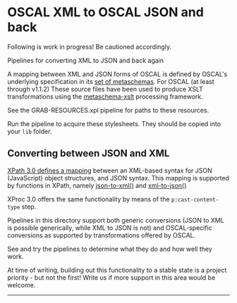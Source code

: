 # OSCAL XML to OSCAL JSON and back

Following is work in progress! Be cautioned accordingly.

Pipelines for converting XML to JSON and back again

A mapping between XML and JSON forms of OSCAL is defined by OSCAL's underlying specification in its [set of metaschemas](https://github.com/usnistgov/OSCAL/tree/main/src/metaschema). For OSCAL (at least through v1.1.2) These source files have been used to produce XSLT transformations using the [metaschema-xslt](https://github.com/usnistgov/metaschema-xslt) processing framework.

See the GRAB-RESOURCES.xpl pipeline for paths to these resources.

Run the pipeline to acquire these stylesheets. They should be copied into your `lib` folder.

## Converting between JSON and XML

[XPath 3.0 defines a mapping](https://www.w3.org/TR/xpath-functions-31/#json-to-xml-mapping) between an XML-based syntax for JSON (JavaScript) object structures, and JSON syntax. This mapping is supported by functions in XPath, namely [json-to-xml()](https://www.w3.org/TR/xpath-functions-31/#func-json-to-xml) and [xml-to-json()](https://www.w3.org/TR/xpath-functions-31/#func-xml-to-json)

XProc 3.0 offers the same functionality by means of the `p:cast-content-type` step.

Pipelines in this directory support both generic conversions (JSON to XML is possible generically, while XML to JSON is not) and OSCAL-specific conversions as supported by transformations offered by OSCAL.

See and try the pipelines to determine what they do and how well they work.

At time of writing, building out this functionality to a stable state is a project priority - but not the first! Write us if more support in this area would be welcome.


---


